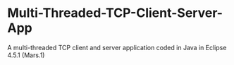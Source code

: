 # Multi-Threaded-TCP-Client-Server-App
A multi-threaded TCP client and server application coded in Java in Eclipse 4.5.1 (Mars.1)
